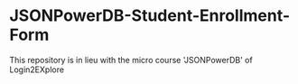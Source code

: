 # JSONPowerDB-Student-Enrollment-Form
This repository is in lieu with the micro course 'JSONPowerDB' of Login2EXplore
